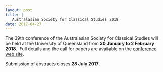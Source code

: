 ```yaml
---
layout: post
title: |
   Australasian Society for Classical Studies 2018
date: 2017-04-27
---
```


The 39th conference of the Australasian Society for Classical Studies
will be held at the University of Queensland from **30 January to 2
February 2018**.  Full details and the call for papers are available on
the [conference web
site](https://hapi.uq.edu.au/australasian-society-classical-studies-conference-39-2018).

Submission
of abstracts closes **28 July 2017**.
